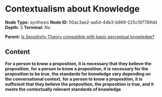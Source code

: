 # Contextualism about Knowledge

**Node Type:** synthesis
**Node ID:** 50ac3ae2-aa5d-44b3-b969-225c197789dd
**Depth:** 3
**Terminal:** No

**Parent:** [Is Sensitivity Theory compatible with basic perceptual knowledge?](is-sensitivity-theory-compatible-with-basic-perceptual-knowledge.md)

## Content

**For a person to know a proposition, it is necessary that they believe the proposition**, **for a person to know a proposition, it is necessary for the proposition to be true**, **the standards for knowledge vary depending on the conversational context**, **for a person to know a proposition, it is sufficient that they believe the proposition, the proposition is true, and it meets the contextually relevant standards of knowledge**
